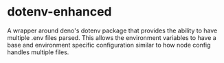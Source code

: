 # dotenv-enhanced
A wrapper around deno's dotenv package that provides the ability to have multiple .env files parsed. This allows the environment variables to have a base and environment specific configuration similar to how node config handles multiple files.
